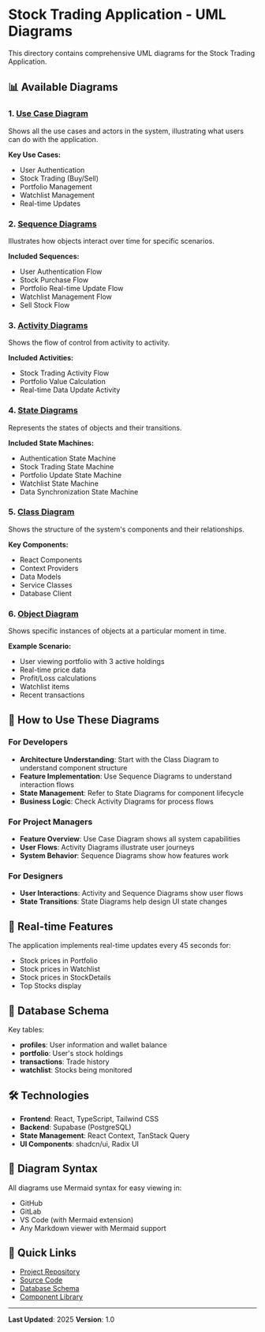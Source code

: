 # Stock Trading Application - UML Diagrams

This directory contains comprehensive UML diagrams for the Stock Trading Application.

## 📊 Available Diagrams

### 1. [Use Case Diagram](./use-case-diagram.md)
Shows all the use cases and actors in the system, illustrating what users can do with the application.

**Key Use Cases:**
- User Authentication
- Stock Trading (Buy/Sell)
- Portfolio Management
- Watchlist Management
- Real-time Updates

### 2. [Sequence Diagrams](./sequence-diagrams.md)
Illustrates how objects interact over time for specific scenarios.

**Included Sequences:**
- User Authentication Flow
- Stock Purchase Flow
- Portfolio Real-time Update Flow
- Watchlist Management Flow
- Sell Stock Flow

### 3. [Activity Diagrams](./activity-diagrams.md)
Shows the flow of control from activity to activity.

**Included Activities:**
- Stock Trading Activity Flow
- Portfolio Value Calculation
- Real-time Data Update Activity

### 4. [State Diagrams](./state-diagrams.md)
Represents the states of objects and their transitions.

**Included State Machines:**
- Authentication State Machine
- Stock Trading State Machine
- Portfolio Update State Machine
- Watchlist State Machine
- Data Synchronization State Machine

### 5. [Class Diagram](./class-diagram.md)
Shows the structure of the system's components and their relationships.

**Key Components:**
- React Components
- Context Providers
- Data Models
- Service Classes
- Database Client

### 6. [Object Diagram](./object-diagram.md)
Shows specific instances of objects at a particular moment in time.

**Example Scenario:**
- User viewing portfolio with 3 active holdings
- Real-time price data
- Profit/Loss calculations
- Watchlist items
- Recent transactions

## 🎯 How to Use These Diagrams

### For Developers
- **Architecture Understanding**: Start with the Class Diagram to understand component structure
- **Feature Implementation**: Use Sequence Diagrams to understand interaction flows
- **State Management**: Refer to State Diagrams for component lifecycle
- **Business Logic**: Check Activity Diagrams for process flows

### For Project Managers
- **Feature Overview**: Use Case Diagram shows all system capabilities
- **User Flows**: Activity Diagrams illustrate user journeys
- **System Behavior**: Sequence Diagrams show how features work

### For Designers
- **User Interactions**: Activity and Sequence Diagrams show user flows
- **State Transitions**: State Diagrams help design UI state changes

## 🔄 Real-time Features

The application implements real-time updates every 45 seconds for:
- Stock prices in Portfolio
- Stock prices in Watchlist
- Stock prices in StockDetails
- Top Stocks display

## 💾 Database Schema

Key tables:
- **profiles**: User information and wallet balance
- **portfolio**: User's stock holdings
- **transactions**: Trade history
- **watchlist**: Stocks being monitored

## 🛠️ Technologies

- **Frontend**: React, TypeScript, Tailwind CSS
- **Backend**: Supabase (PostgreSQL)
- **State Management**: React Context, TanStack Query
- **UI Components**: shadcn/ui, Radix UI

## 📝 Diagram Syntax

All diagrams use Mermaid syntax for easy viewing in:
- GitHub
- GitLab
- VS Code (with Mermaid extension)
- Any Markdown viewer with Mermaid support

## 🔗 Quick Links

- [Project Repository](../)
- [Source Code](../src/)
- [Database Schema](../supabase/)
- [Component Library](../src/components/)

---

**Last Updated**: 2025
**Version**: 1.0
